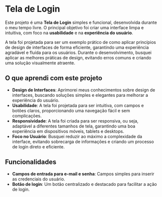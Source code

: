 # Tela de Login 

Este projeto é uma **Tela de Login** simples e funcional, desenvolvida durante o meu tempo livre. O principal objetivo foi criar uma interface limpa e intuitiva, com foco na **usabilidade** e na **experiência do usuário**.

A tela foi projetada para ser um exemplo prático de como aplicar princípios de design de interfaces de forma eficiente, garantindo uma experiência agradável e fluída para os usuários. Durante o desenvolvimento, busquei aplicar as melhores práticas de design, evitando erros comuns e criando uma solução visualmente atraente.

## O que aprendi com este projeto

- **Design de Interfaces**: Aprimorei meus conhecimentos sobre design de interfaces, buscando soluções simples e elegantes para melhorar a experiência do usuário.
- **Usabilidade**: A tela foi projetada para ser intuitiva, com campos e botões claros, proporcionando uma navegação fácil e sem complicações.
- **Responsividade**: A tela foi criada para ser responsiva, ou seja, adaptável a diferentes tamanhos de tela, garantindo uma boa experiência em dispositivos móveis, tablets e desktops.
- **Foco no Usuário**: Busquei reduzir ao máximo a complexidade da interface, evitando sobrecarga de informações e criando um processo de login direto e eficiente.

## Funcionalidades

- **Campos de entrada para e-mail e senha**: Campos simples para inserir as credenciais do usuário.
- **Botão de login**: Um botão centralizado e destacado para facilitar a ação de login.
